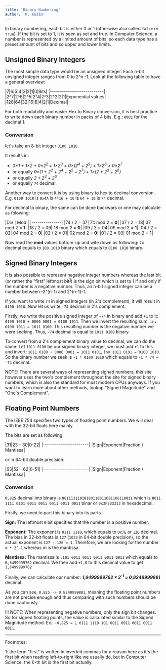 ```yaml
---
title: 'Binary Numbering'
author: 'M. Kasim'
---
```


In binary numbering, each bit is either 0 or 1 (otherwise also called `false` or `true`). If the bit is set to 1, it is seen as set and true.
In Computer Science, a number is represented by a limited amount of bits, so each data type has a preset amount of bits and so upper and lower limits.

## Unsigned Binary Integers
The most simple data type would be an unsigned integer. Each n-bit unsigned integer ranges from 0 to 2^n -1.
Look at the following table to have a general overview:

|7|6|5|4|3|2|1|0|Bits|
|---------------------------|
|2^7|2^6|2^5|2^4|2^3|2^2|2|1|Exponential values|
|128|64|32|16|8|4|2|1|Decimal|

For both readability and easier Hex to Binary conversion, it is best practice to write down each binary number in packs of 4 bits.
E.g.: `0001` for the decimal 1.

### Conversion
let's take an 8-bit integer `0100 1010`. 

It results in: 
* _0×1 + 1×2 + 0×2<sup>2 </sup>+ 1×2<sup>3</sup> + 0×(2<sup>4</sup> + 2<sup>5</sup>) + 1×2<sup>6</sup> + 0×2<sup>7</sup>_ 
* or equally _0×(1 + 2<sup>2</sup> + 2<sup>4</sup> + 2<sup>5</sup> + 2<sup>7</sup>) + 1×(2 + 2<sup>3</sup> + 2<sup>6</sup>)_ 
* or equally _2 + 2<sup>3</sup> + 2<sup>6</sup>_ 
* or equally `74` decimal. 

Another way to convert it is by using binary to hex to decimal conversion. E.g. `0100 1010` is `0x4A` is `4*16 + 10` is `64 + 10` is `74` decimal. 

For decimal to binary, the same can be done backwars or one may calculate as folowing:

|Div | Mod |
|---------------|
|74 / 2 = 37| 74 mod 2 = **0**|
|37 / 2 = 18| 37 mod 2 = **1**|
|18 / 2 = 09| 18 mod 2 = **0**|
|09 / 2 = 04| 09 mod 2 = **1**|
|04 / 2 = 02| 04 mod 2 = **0**|
|02 / 2 = 01| 02 mod 2 = **0**|
|01 / 2 = 00| 01 mod 2 = **1**|

Now read the **mod** values bottom-up and wite down as following:
`74` decimal equals to `100 1010` binary which equals to `0100 1010` binary.


## Signed Binary Integers
It is also possible to represent negative integer numbers whereas the last bit (or rather the "first" leftmost bit<sup>[1](#leftmostbit)</sup>) is the sign bit which is set to 1 if and only if the number is a negative number. Thus, an n-bit signed integer can be a number between -2^(n-1) and 2^(n-1)-1.

If you want to write `74` in signed integers (in 2's complement), it will result in `0100 1010`. 
Now let us write `-74` decimal in 2's complement.

Firstly, we write the positive signed integer of `+74` in binary and add `+1` to it: `0100 1010 + 0000 0001 = 0100 1011`.
Then we invert the resulting sum: `inv 0100 1011 = 1011 0100`. This resulting number is the negative number we were seeking. Thus, `-74` decimal is equal to `1011 0100` binary.

To convert from a 2's complement binary value to decimal, we can do the same:
Let `1011 0100` be our signed binary integer, we must add `+1` to this and invert: `1011 0100 + 0000 0001 = 1011 0101`, `inv 1011 0101 = 0100 1010`. So the binary number we seek is `-1 * 0100 1010` which equals to `-1 * 74 = -74` decimal.

NOTE: There are several ways of representing signed numbers, this site however uses the two's complement throughout the site for signed binary numbers, which is also the standard for most modern CPUs anyways. If you want to learn more about other methods, lookup "Signed Magnitude" and "One's Complement".


## Floating Point Numbers
The IEEE 754 specifies two types of floating point numbers. We will deal with the 32-bit floats here mainly.

The bits are set as following:

|31|23 - 30|0-22|
|-----------------------|
|Sign|Exponent|Fraction / Mantissa|

or in 64-bit double precision:

|63|52 - 62|0-51|
|-----------------------|
|Sign|Exponent|Fraction / Mantissa|


### Conversion
`0,825` decimal into binary is `00111111010100110011001100110011` which is `0011 1111 0101 0011 0011 0011 0011 0011` binar or `0x3F533333` in hexadecimal.

Firstly, we need to part this binary into its parts. 

**Sign:**
The leftmost `0` bit specifies that the number is a positive number. 

**Exponent:**
The exponent is `0111 1110`, which equals to `0x7E` or `126` decimal. The bias in 32-bit floats is `127` (`1023` in 64-bit double precision), so the actual exponent is `127 - 126 = 1`. Therefore, we are looking for the number `m * 2^-1` whereas m is the mantissa.

**Mantissa:**
The mantissa is `.101 0011 0011 0011 0011 0011` which equals to `0,6499999762` decimal. We then add `+1,0` to this decimal value to get `1,6499999762`

Finally, we can calculate our number:
_**1,6499999762 × 2<sup>-1</sup> = 0,8249999881**_ decimal.

As you can see, `0,825 -> 0,8249999881`, meaning the floating point numbers are not precise enough and thus comparing with such numbers should be done cautiously.

!!! NOTE: When representing negative numbers, only the sign bit changes. So for signed floating points, the value is calculated similar to the Signed Magnitude method. Ex.: `-0,825 = 1 0111 1110 101 0011 0011 0011 0011 0011`.

-----
Footnotes:

<a name="leftmostbit">1</a>: the term "first" is written in inverted commas for a reason here as it's the first bit when reading left-to-right like we usually do, but in Computer Science, the 0-th bit is the first bit actually.
